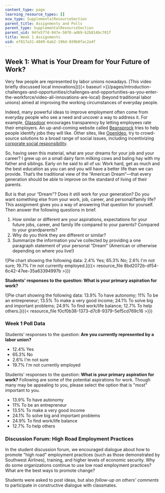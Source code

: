 ```yaml
---
content_type: page
learning_resource_types: []
ocw_type: SupplementalResourceSection
parent_title: Assignments and Polls
parent_type: SupplementalResourceSection
parent_uid: 94fe577d-947e-50f0-ad69-b2b814bc701f
title: Week 1 Assignments
uid: ef817a31-4049-6ab2-196d-039b0fac2a4f
---
```


Week 1: What is Your Dream for Your Future of Work?
---------------------------------------------------

Very few people are represented by labor unions nowadays. [This video briefly discussed local innovations]({{< baseurl >}}/pages/introduction-challenges-and-opportunities/challenges-and-opportunities-as-you-enter-the-workforce/video-all-innovations-are-local) (beyond traditional labor unions) aimed at improving the working circumstances of everyday people.

Indeed, many powerful ideas to improve employment often come from everyday people who see a need and uncover a way to address it. For example, [Glassdoor](http://www.glassdoor.com) encourages transparency by letting employees rate their employers. An up-and-coming website called [Beansprock](http://techcrunch.com/2015/02/04/mit-alums-launch-beansprock-an-ai-based-job-platform-for-finding-your-best-employer/) tries to help people identify jobs they will like. Other sites, like [OpenIdeo](https://openideo.com/), try to crowd-source solutions to a broad range of social issues, including incentivizing [corporate social responsibility](https://openideo.com/challenge/business-impact-challenge/inspiration/company-of-the-month).

So, having seen this material, what are your dreams for your job and your career? I grew up on a small dairy farm milking cows and baling hay with my father and siblings. Early on he said to all of us: Work hard, get as much and the best education as you can and you will have a better life than we can provide. That’s the traditional view of the “American Dream”—that every generation should be able to improve on the standard of living of their parents.

But is that your “Dream"? Does it still work for your generation? Do you want something else from your work, job, career, and personal/family life? This assignment gives you a way of answering that question for yourself. Then answer the following questions in brief.

1.  How similar or different are your aspirations, expectations for your future jobs, career, and family life compared to your parents? Compared to your grandparents?
2.  Why do you think they are different or similar?
3.  Summarize the information you’ve collected by providing a one paragraph statement of your personal “Dream” (American or otherwise depending on where you live!)

![Pie chart showing the following data: 2.4% Yes; 65.3% No; 2.6% I'm not sure; 19.7% I'm not currently employed.]({{< resource_file 8bd2072b-df54-6c42-47ee-35a63394997b >}})  

**Students' responses to the question: What is your primary aspiration for work?**

![Pie chart showing the following data: 13.9% To have autonomy; 11% To be an entrepreneur; 13.5% To make a very good income; 24.1% To solve big and important problems; 24.9% To find work/life balance; 12.7% To help others.]({{< resource_file f0cf0b38-1373-d7c8-9379-5ef5cd769c16 >}})

### Week 1 Poll Data

Students’ responses to the question: **Are you currently represented by a labor union?**

*   12.4% Yes
*   65.3% No
*   2.6% I'm not sure
*   19.7% I'm not currently employed

Students' responses to the question: **What is your primary aspiration for work?** Following are some of the potential aspirations for work. Though many may be appealing to you, please select the option that is "most" important to you.

*   13.9% To have autonomy
*   11% To be an entrepreneur
*   13.5% To make a very good income
*   24.1% To solve big and important problems
*   24.9% To find work/life balance
*   12.7% To help others

### Discussion Forum: High Road Employment Practices

In the student discussion forum, we encouraged dialogue about how to promote "high road" employment practices (such as those demonstrated by Southwest Airlines), training, and higher levels of economic security. Why do some organizations continue to use low road employment practices? What are the best ways to promote change?

Students were asked to post ideas, but also _follow-up on others' comments_ to participate in constructive dialogue with classmates.